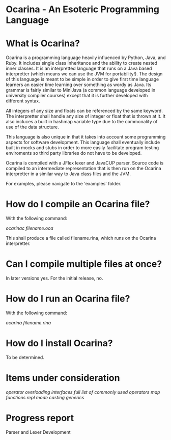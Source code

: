 # Ocarina - An Esoteric Programming Language

# What is Ocarina?
Ocarina is a programming language heavily influenced by Python, Java, and Ruby. It includes single class inheritance and the ability to create nested
inner classes. It is an interpretted language that runs on a Java based interpretter (which means we can use the JVM for portability!). The design of
this language is meant to be simple in order to give first time language learners an easier time learning over something as wordy as Java. Its grammar
is fairly similar to MiniJava (a common language developed in university compiler courses) except that it is further developed with different syntax.

All integers of any size and floats can be referenced by the same keyword. The interpretter shall handle any size of integer or float that is thrown at
it. It also incluces a built in hashmap variable type due to the commonality of use of the data structure. 

This language is also unique in that it takes into account some programming aspects for software development. This language shall eventually include built in
mocks and stubs in order to more easily facilitate program testing enviroments so third party libraries do not have to be developed.

Ocarina is compiled with a JFlex lexer and JavaCUP parser. Source code is compiled to an intermediate representation that is then run on the Ocarina 
interpretter in a similar way to Java class files and the JVM.

For examples, please navigate to the 'examples' folder.

# How do I compile an Ocarina file?
With the following command:

*ocarinac filename.oca*

This shall produce a file called filename.rina, which runs on the Ocarina interpretter.

# Can I compile multiple files at once?
In later versions yes. For the initial release, no.

# How do I run an Ocarina file?
With the following command:

*ocarina filename.rina*

# How do I install Ocarina?
To be determined.

# Items under consideration
*operator overloading*
*interfaces*
*full list of commonly used operators*
*map functions*
*repl mode*
*casting*
*generics*

# Progress report
Parser and Lexer Development